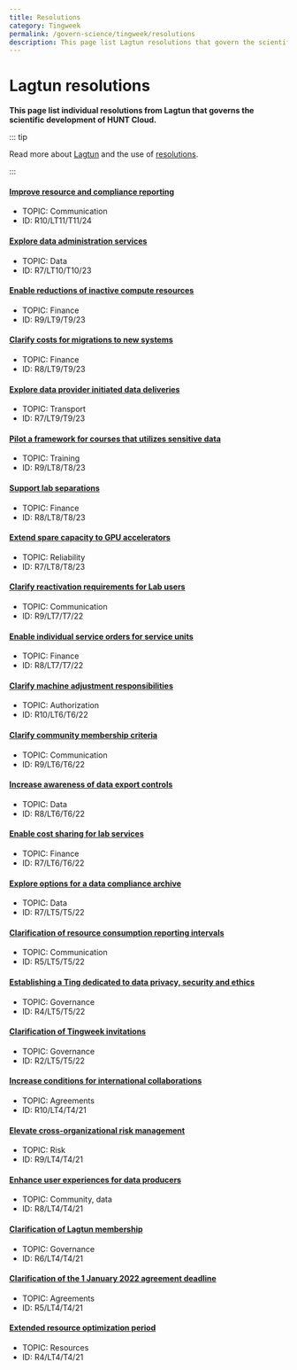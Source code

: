 ```yaml
---
title: Resolutions
category: Tingweek
permalink: /govern-science/tingweek/resolutions
description: This page list Lagtun resolutions that govern the scientific development of HUNT Cloud.
---
```


# Lagtun resolutions

**This page list individual resolutions from Lagtun that governs the scientific development of HUNT Cloud.**

::: tip

Read more about [Lagtun](/govern-science/tingweek/lagtun/) and the use of [resolutions](/govern-science/tingweek/lagtun/#resolutions).

:::

#### [Improve resource and compliance reporting](https://assets.hdc.ntnu.no/assets/tingweek/hunt-cloud-tingweek11-resolutions.pdf#page=3)

- TOPIC: Communication
- ID: R10/LT11/T11/24

#### [Explore data administration services](https://assets.hdc.ntnu.no/assets/tingweek/hunt-cloud-tingweek10-resolutions.pdf#page=3)

- TOPIC: Data
- ID: R7/LT10/T10/23

#### [Enable reductions of inactive compute resources](https://assets.hdc.ntnu.no/assets/tingweek/hunt-cloud-tingweek9-resolutions.pdf#page=5)

- TOPIC: Finance
- ID: R9/LT9/T9/23

#### [Clarify costs for migrations to new systems](https://assets.hdc.ntnu.no/assets/tingweek/hunt-cloud-tingweek9-resolutions.pdf#page=4)

- TOPIC: Finance
- ID: R8/LT9/T9/23

#### [Explore data provider initiated data deliveries](https://assets.hdc.ntnu.no/assets/tingweek/hunt-cloud-tingweek9-resolutions.pdf#page=3)

- TOPIC: Transport
- ID: R7/LT9/T9/23

#### [Pilot a framework for courses that utilizes sensitive data](https://assets.hdc.ntnu.no/assets/tingweek/hunt-cloud-tingweek8-resolutions.pdf#page=5)

- TOPIC: Training
- ID: R9/LT8/T8/23

#### [Support lab separations](https://assets.hdc.ntnu.no/assets/tingweek/hunt-cloud-tingweek8-resolutions.pdf#page=4)

- TOPIC: Finance
- ID: R8/LT8/T8/23

#### [Extend spare capacity to GPU accelerators](https://assets.hdc.ntnu.no/assets/tingweek/hunt-cloud-tingweek8-resolutions.pdf#page=3)

- TOPIC: Reliability
- ID: R7/LT8/T8/23

#### [Clarify reactivation requirements for Lab users](https://assets.hdc.ntnu.no/assets/tingweek/hunt-cloud-tingweek7-resolutions.pdf#page=4)

- TOPIC: Communication
- ID: R9/LT7/T7/22

#### [Enable individual service orders for service units](https://assets.hdc.ntnu.no/assets/tingweek/hunt-cloud-tingweek7-resolutions.pdf#page=3)

- TOPIC: Finance
- ID: R8/LT7/T7/22

#### [Clarify machine adjustment responsibilities](https://assets.hdc.ntnu.no/assets/tingweek/hunt-cloud-tingweek6-resolutions.pdf#page=6)

- TOPIC: Authorization
- ID: R10/LT6/T6/22

#### [Clarify community membership criteria](https://assets.hdc.ntnu.no/assets/tingweek/hunt-cloud-tingweek6-resolutions.pdf#page=5)

- TOPIC: Communication
- ID: R9/LT6/T6/22

#### [Increase awareness of data export controls](https://assets.hdc.ntnu.no/assets/tingweek/hunt-cloud-tingweek6-resolutions.pdf#page=4)

- TOPIC: Data
- ID: R8/LT6/T6/22

#### [Enable cost sharing for lab services](https://assets.hdc.ntnu.no/assets/tingweek/hunt-cloud-tingweek6-resolutions.pdf#page=3)

- TOPIC: Finance
- ID: R7/LT6/T6/22

#### [Explore options for a data compliance archive](https://assets.hdc.ntnu.no/assets/tingweek/hunt-cloud-tingweek5-resolutions.pdf#page=6)

- TOPIC: Data
- ID: R7/LT5/T5/22

#### [Clarification of resource consumption reporting intervals](https://assets.hdc.ntnu.no/assets/tingweek/hunt-cloud-tingweek5-resolutions.pdf#page=5)

- TOPIC: Communication
- ID: R5/LT5/T5/22

#### [Establishing a Ting dedicated to data privacy, security and ethics](https://assets.hdc.ntnu.no/assets/tingweek/hunt-cloud-tingweek5-resolutions.pdf#page=4)

- TOPIC: Governance
- ID: R4/LT5/T5/22

#### [Clarification of Tingweek invitations](https://assets.hdc.ntnu.no/assets/tingweek/hunt-cloud-tingweek5-resolutions.pdf#page=3)

- TOPIC: Governance
- ID: R2/LT5/T5/22

#### [Increase conditions for international collaborations](https://assets.hdc.ntnu.no/assets/tingweek/hunt-cloud-tingweek4-resolutions.pdf#page=8)

- TOPIC: Agreements
- ID: R10/LT4/T4/21

#### [Elevate cross-organizational risk management](https://assets.hdc.ntnu.no/assets/tingweek/hunt-cloud-tingweek4-resolutions.pdf#page=7)

- TOPIC: Risk
- ID: R9/LT4/T4/21

#### [Enhance user experiences for data producers](https://assets.hdc.ntnu.no/assets/tingweek/hunt-cloud-tingweek4-resolutions.pdf#page=6)

- TOPIC: Community, data
- ID: R8/LT4/T4/21

#### [Clarification of Lagtun membership](https://assets.hdc.ntnu.no/assets/tingweek/hunt-cloud-tingweek4-resolutions.pdf#page=5)

- TOPIC: Governance
- ID: R6/LT4/T4/21
 
#### [Clarification of the 1 January 2022 agreement deadline](https://assets.hdc.ntnu.no/assets/tingweek/hunt-cloud-tingweek4-resolutions.pdf#page=4)

- TOPIC: Agreements
- ID: R5/LT4/T4/21

#### [Extended resource optimization period](https://assets.hdc.ntnu.no/assets/tingweek/hunt-cloud-tingweek4-resolutions.pdf#page=3)

- TOPIC: Resources
- ID: R4/LT4/T4/21
 


